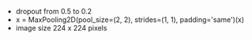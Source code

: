 - dropout from 0.5 to 0.2
- x = MaxPooling2D(pool_size=(2, 2), strides=(1, 1), padding='same')(x)
- image size 224 x 224 pixels
